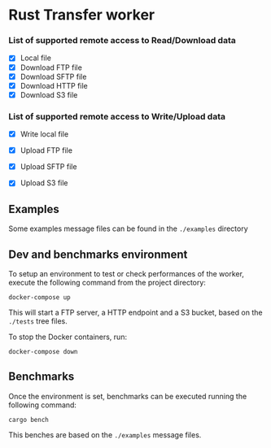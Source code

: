 # Rust Transfer worker

### List of supported remote access to Read/Download data

- [x] Local file
- [x] Download FTP file
- [x] Download SFTP file
- [x] Download HTTP file
- [x] Download S3 file

### List of supported remote access to Write/Upload data

- [x] Write local file
- [x] Upload FTP file
- [x] Upload SFTP file
- [x] Upload S3 file


## Examples

Some examples message files can be found in the `./examples` directory


## Dev and benchmarks environment

To setup an environment to test or check performances of the worker, execute the following command from the project directory:
```
docker-compose up
```
This will start a FTP server, a HTTP endpoint and a S3 bucket, based on the `./tests` tree files.

To stop the Docker containers, run:
```
docker-compose down
```


## Benchmarks

Once the environment is set, benchmarks can be executed running the following command:
```
cargo bench
```

This benches are based on the `./examples` message files.
